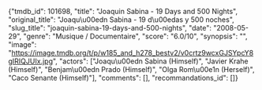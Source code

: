 {"tmdb_id": 101698, "title": "Joaquin Sabina - 19 Days and 500 Nights", "original_title": "Joaqu\u00edn Sabina - 19 d\u00edas y 500 noches", "slug_title": "joaquin-sabina-19-days-and-500-nights", "date": "2008-05-29", "genre": "Musique / Documentaire", "score": "6.0/10", "synopsis": "", "image": "https://image.tmdb.org/t/p/w185_and_h278_bestv2/v0crtz9wcxGJSYpcY8gIRIQJUIx.jpg", "actors": ["Joaqu\u00edn Sabina (Himself)", "Javier Krahe (Himself)", "Benjam\u00edn Prado (Himself)", "Olga Rom\u00e1n (Herself)", "Caco Senante (Himself)"], "comments": [], "recommandations_id": []}